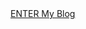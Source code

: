 <html>
	<head>
		<meta charset="utf-8">
		<title>공백'blog</title>
  <body>
	  <p1><a href="hello world.html" target="_self">ENTER My Blog</a></p1>
  </body>
</html>
